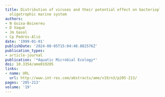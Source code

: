 ```yaml
---
title: Distribution of viruses and their potential effect on bacterioplankton in an
  oligotrophic marine system
authors:
- N Guixa-Boixereu
- D Vaqué
- Jm Gasol
- Cp Pedrós-Alió
date: '1999-01-01'
publishDate: '2024-08-05T15:04:48.882576Z'
publication_types:
- article-journal
publication: '*Aquatic Microbial Ecology*'
doi: 10.3354/ame019205
links:
- name: URL
  url: http://www.int-res.com/abstracts/ame/v19/n3/p205-213/
pages: '205-213'
volume: '19'
---
```

